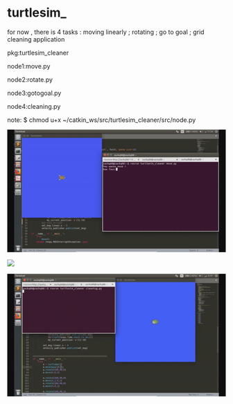 # turtlesim_

for now , there is 4 tasks : moving linearly ; rotating ; go to goal ; grid cleaning application 

pkg:turtlesim_cleaner 

node1:move.py

node2:rotate.py

node3:gotogoal.py

node4:cleaning.py

note:
 $ chmod u+x ~/catkin_ws/src/turtlesim_cleaner/src/node.py 

![](https://raw.githubusercontent.com/zackq88/turtlesim_/main/video%20results/forward.gif)

![](https://raw.githubusercontent.com/zackq88/turtlesim_goforward/main/abrq2.PNG)

![](https://raw.githubusercontent.com/zackq88/turtlesim_/main/video%20results/cleaning-app.gif)


